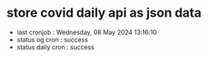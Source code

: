 # store covid daily api as json data

- last cronjob : Wednesday, 08 May 2024 13:16:10
- status og cron : success
- status daily cron : success
      
      